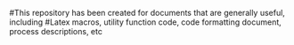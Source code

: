 #This repository has been created for documents that are generally useful, including 
#Latex macros, utility function code, code formatting document, process descriptions, etc
